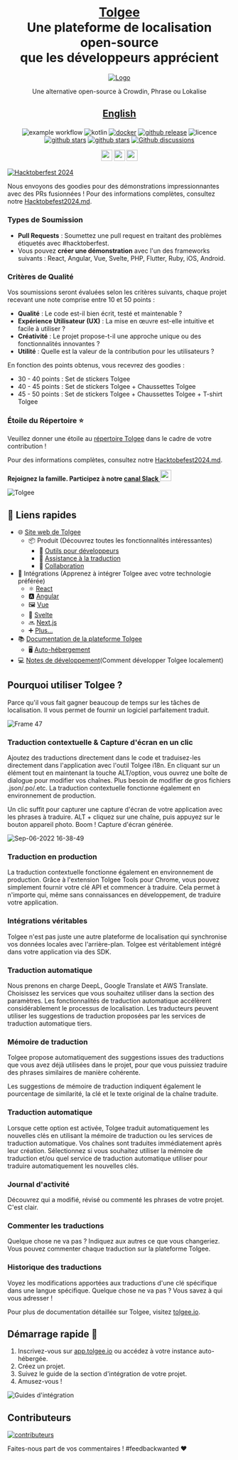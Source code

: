 <h1 align="center" style="border-bottom: none">
    <b>
        <a href="https://tolgee.io">Tolgee</a><br>
    </b>
    Une plateforme de localisation open-source<br/> que les développeurs apprécient
    <br>
</h1>

<div align="center">

[![Logo](https://user-images.githubusercontent.com/18496315/188628892-33fcc282-26f1-4035-8105-95952bd93de9.svg)](https://tolgee.io)

Une alternative open-source à Crowdin, Phrase ou Lokalise

<h2 align="center" style="border-bottom: none">

[**English**](README.md)

</h2>

![example workflow](https://github.com/tolgee/tolgee-platform/actions/workflows/test.yml/badge.svg)
![kotlin](https://img.shields.io/github/languages/top/tolgee/tolgee-platform)
[![docker](https://img.shields.io/docker/v/tolgee/tolgee/latest?label=DockerHub)](https://hub.docker.com/repository/docker/tolgee/tolgee)
[![github release](https://img.shields.io/github/v/release/tolgee/tolgee-platform?label=GitHub%20Release)](https://github.com/tolgee/tolgee-platform/releases/latest)
![licence](https://img.shields.io/badge/license-Apache%202%20%2F%20Tolgee%20EL-blue)
[![github stars](https://img.shields.io/github/stars/tolgee/tolgee-js?style=social&label=Tolgee%20JS)](https://github.com/tolgee/tolgee-js)
[![github stars](https://img.shields.io/github/stars/tolgee/tolgee-platform?style=social&label=Tolgee%20Platform)](https://github.com/tolgee/tolgee-platform)
[![Github discussions](https://img.shields.io/github/discussions/tolgee/tolgee-platform)](https://github.com/tolgee/tolgee-platform/discussions)
</div>

<div align="center">

[<img src="https://img.shields.io/badge/-Facebook-424549?style=social&logo=facebook" height=25 />](https://www.facebook.com/Tolgee.i18n)
[<img src="https://img.shields.io/badge/-Twitter-424549?style=social&logo=twitter" height=25 />](https://twitter.com/Tolgee_i18n)
[<img src="https://img.shields.io/badge/-Linkedin-424549?style=social&logo=linkedin" height=25 />](https://www.linkedin.com/company/tolgee)
</div>

[![Hacktoberfest 2024](https://github.com/user-attachments/assets/c25ea58a-4bcf-4cd1-8fb6-e418466a57cf)](./Hacktobefest2024.md)

Nous envoyons des goodies pour des démonstrations impressionnantes avec des PRs fusionnées ! Pour des informations complètes, consultez notre [Hacktobefest2024.md](../Hacktobefest2024.md).

### Types de Soumission
- **Pull Requests** : Soumettez une pull request en traitant des problèmes étiquetés avec #hacktoberfest.
- Vous pouvez **créer une démonstration** avec l'un des frameworks suivants : React, Angular, Vue, Svelte, PHP, Flutter, Ruby, iOS, Android.

### Critères de Qualité

Vos soumissions seront évaluées selon les critères suivants, chaque projet recevant une note comprise entre 10 et 50 points :
- **Qualité** : Le code est-il bien écrit, testé et maintenable ?
- **Expérience Utilisateur (UX)** : La mise en œuvre est-elle intuitive et facile à utiliser ?
- **Créativité** : Le projet propose-t-il une approche unique ou des fonctionnalités innovantes ?
- **Utilité** : Quelle est la valeur de la contribution pour les utilisateurs ?
    
En fonction des points obtenus, vous recevrez des goodies :
    
- 30 - 40 points : Set de stickers Tolgee
- 40 - 45 points : Set de stickers Tolgee + Chaussettes Tolgee
- 45 - 50 points : Set de stickers Tolgee + Chaussettes Tolgee + T-shirt Tolgee

### Étoile du Répertoire ⭐

Veuillez donner une étoile au [répertoire Tolgee](https://github.com/tolgee/tolgee-platform) dans le cadre de votre contribution !

Pour des informations complètes, consultez notre [Hacktobefest2024.md](../Hacktobefest2024.md).

**Rejoignez la famille. Participez à notre [canal Slack <img src="https://img.shields.io/badge/-Communauté Tolgee-424549?style=social&logo=slack" height=25 />](https://join.slack.com/t/tolgeecommunity/shared_invite/zt-195isb5u8-_RcSRgVJfvgsPpOBIok~IQ)**



![Tolgee](https://user-images.githubusercontent.com/18496315/188632536-3547fd70-755c-4a32-9b1e-fb1afbf84b33.png)

## 🔗 Liens rapides
- 🌐 [Site web de Tolgee](https://tolgee.io)
  - 📦 Produit (Découvrez toutes les fonctionnalités intéressantes)
    - 🔧 [Outils pour développeurs](https://tolgee.io/features/dev-tools)
    - 📝 [Assistance à la traduction](https://tolgee.io/features/translation-assistance)
    - 🤝 [Collaboration](https://tolgee.io/features/collaboration)
- 🔌 Intégrations (Apprenez à intégrer Tolgee avec votre technologie préférée)
  - ⚛️ [React](https://tolgee.io/integrations/react)
  - 🅰️ [Angular](https://tolgee.io/integrations/angular)
  - 🖼 [Vue](https://tolgee.io/integrations/vue)
  - 🧩 [Svelte](https://tolgee.io/integrations/svelte)
  - 🔜 [Next.js](https://tolgee.io/integrations/next)
  - ➕ [Plus...](https://tolgee.io/integrations/all)
- 📚 [Documentation de la plateforme Tolgee](https://tolgee.io/docs/platform)
  - 🖥️ [Auto-hébergement](https://tolgee.io/docs/platform/self_hosting/running_with_docker)
- 💻 [Notes de développement](https://github.com/tolgee/tolgee-platform/wiki/Development)(Comment développer Tolgee localement)


## Pourquoi utiliser Tolgee ?

Parce qu'il vous fait gagner beaucoup de temps sur les tâches de localisation. Il vous permet de fournir un logiciel parfaitement traduit.

![Frame 47](https://user-images.githubusercontent.com/18496315/188637819-ac4eb02d-7859-4ca8-9807-27818a52782d.png)

### Traduction contextuelle & Capture d'écran en un clic

Ajoutez des traductions directement dans le code et traduisez-les directement dans l'application avec l'outil Tolgee i18n. En cliquant sur un élément tout en maintenant la touche ALT/option, vous ouvrez une boîte de dialogue pour modifier vos chaînes. Plus besoin de modifier de gros fichiers .json/.po/.etc. La traduction contextuelle fonctionne également en environnement de production.

Un clic suffit pour capturer une capture d'écran de votre application avec les phrases à traduire. ALT + cliquez sur une chaîne, puis appuyez sur le bouton appareil photo. Boom ! Capture d'écran générée.

![Sep-06-2022 16-38-49](https://user-images.githubusercontent.com/18496315/188672133-064d2a26-e414-4f5e-ab43-549af8cb2145.gif)

### Traduction en production

La traduction contextuelle fonctionne également en environnement de production. Grâce à l'extension Tolgee Tools pour Chrome, vous pouvez simplement fournir votre clé API et commencer à traduire. Cela permet à n'importe qui, même sans connaissances en développement, de traduire votre application.

### Intégrations véritables

Tolgee n'est pas juste une autre plateforme de localisation qui synchronise vos données locales avec l'arrière-plan. Tolgee est véritablement intégré dans votre application via des SDK.

### Traduction automatique

Nous prenons en charge DeepL, Google Translate et AWS Translate. Choisissez les services que vous souhaitez utiliser dans la section des paramètres. Les fonctionnalités de traduction automatique accélèrent considérablement le processus de localisation. Les traducteurs peuvent utiliser les suggestions de traduction proposées par les services de traduction automatique tiers.

### Mémoire de traduction

Tolgee propose automatiquement des suggestions issues des traductions que vous avez déjà utilisées dans le projet, pour que vous puissiez traduire des phrases similaires de manière cohérente.

Les suggestions de mémoire de traduction indiquent également le pourcentage de similarité, la clé et le texte original de la chaîne traduite.

### Traduction automatique

Lorsque cette option est activée, Tolgee traduit automatiquement les nouvelles clés en utilisant la mémoire de traduction ou les services de traduction automatique. Vos chaînes sont traduites immédiatement après leur création. Sélectionnez si vous souhaitez utiliser la mémoire de traduction et/ou quel service de traduction automatique utiliser pour traduire automatiquement les nouvelles clés.

### Journal d'activité

Découvrez qui a modifié, révisé ou commenté les phrases de votre projet. C'est clair.

### Commenter les traductions

Quelque chose ne va pas ? Indiquez aux autres ce que vous changeriez. Vous pouvez commenter chaque traduction sur la plateforme Tolgee.

### Historique des traductions

Voyez les modifications apportées aux traductions d'une clé spécifique dans une langue spécifique. Quelque chose ne va pas ? Vous savez à qui vous adresser !

Pour plus de documentation détaillée sur Tolgee, visitez [tolgee.io](https://tolgee.io).

## Démarrage rapide 🚀

1. Inscrivez-vous sur [app.tolgee.io](https://app.tolgee.io/sign_up) ou accédez à votre instance auto-hébergée.
2. Créez un projet.
3. Suivez le guide de la section d'intégration de votre projet.
4. Amusez-vous !

![Guides d'intégration](https://user-images.githubusercontent.com/18496315/188818166-d70d4676-7bd2-4328-91eb-720add935ab6.gif)

## Contributeurs

<a href="https://github.com/tolgee/tolgee-platform/graphs/contributors">
  <img alt="contributeurs" src="https://contrib.rocks/image?repo=tolgee/tolgee-platform"/>
</a>

Faites-nous part de vos commentaires ! #feedbackwanted ❤️
